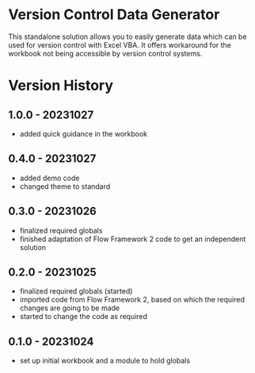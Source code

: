 # Version Control Data Generator

This standalone solution allows you to easily generate data which can be used for version control with Excel VBA. It offers workaround for the workbook not being accessible by version control systems.

# Version History

## 1.0.0 - 20231027
+ added quick guidance in the workbook

## 0.4.0 - 20231027
+ added demo code
+ changed theme to standard

## 0.3.0 - 20231026
+ finalized required globals
+ finished adaptation of Flow Framework 2 code to get an independent solution

## 0.2.0 - 20231025
+ finalized required globals (started)
+ imported code from Flow Framework 2, based on which the required changes are going to be made
+ started to change the code as required

## 0.1.0 - 20231024
+ set up initial workbook and a module to hold globals